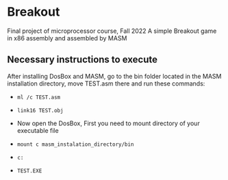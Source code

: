 # Breakout
Final project of microprocessor course, Fall 2022
A simple Breakout game in x86 assembly and assembled by MASM
## Necessary instructions to execute
After installing DosBox and MASM, go to the bin folder located in the MASM installation directory, move TEST.asm there and run these commands:
* ```ml /c TEST.asm```
* ```link16 TEST.obj```

* Now open the DosBox, First you need to mount directory of your executable file
* ```mount c masm_instalation_directory/bin```
* ```c:```
* ```TEST.EXE```
